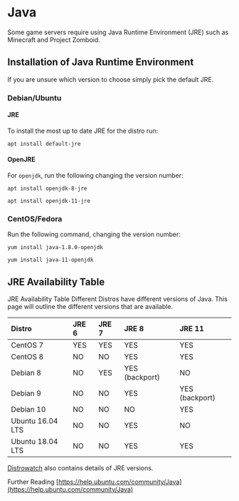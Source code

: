 # Java

Some game servers require using Java Runtime Environment \(JRE\) such as Minecraft and Project Zomboid.

## Installation of Java Runtime Environment

If you are unsure which version to choose simply pick the default JRE.

### Debian/Ubuntu

#### JRE

To install the most up to date JRE for the distro run:

```text
apt install default-jre
```

#### OpenJRE

For `openjdk`, run the following changing the version number:

```text
apt install openjdk-8-jre
```

```text
apt install openjdk-11-jre
```

### CentOS/Fedora

Run the following command, changing the version number:

```text
yum install java-1.8.0-openjdk
```

```text
yum install java-11-openjdk
```

## JRE Availability Table

JRE Availability Table Different Distros have different versions of Java. This page will outline the different versions that are available.

| Distro | JRE 6 | JRE 7 | JRE 8 | JRE 11 |
| :--- | :--- | :--- | :--- | :--- |
| CentOS 7 | YES | YES | YES | YES |
| CentOS 8 | NO | NO | YES | YES |
| Debian 8 | NO | YES | YES \(backport\) | NO |
| Debian 9 | NO | NO | YES | YES \(backport\) |
| Debian 10 | NO | NO | NO | YES |
| Ubuntu 16.04 LTS | NO | NO | YES | NO |
| Ubuntu 18.04 LTS | NO | NO | YES | YES |

[Distrowatch](https://distrowatch.com) also contains details of JRE versions.

Further Reading [https://help.ubuntu.com/community/Java](https://help.ubuntu.com/community/Java)

